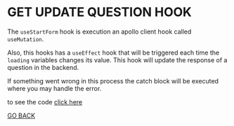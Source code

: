 # GET UPDATE QUESTION HOOK
The `useStartForm` hook is execution an apollo client hook called `useMutation`.

Also, this hooks has a `useEffect` hook that will be triggered each time the `loading` variables changes its value.
This hook will update the response of a question in the backend.

If something went wrong in this process the catch block will be executed where you may handle the error.

to see the code [click here](./index.tsx)

[GO BACK](../README.md)
